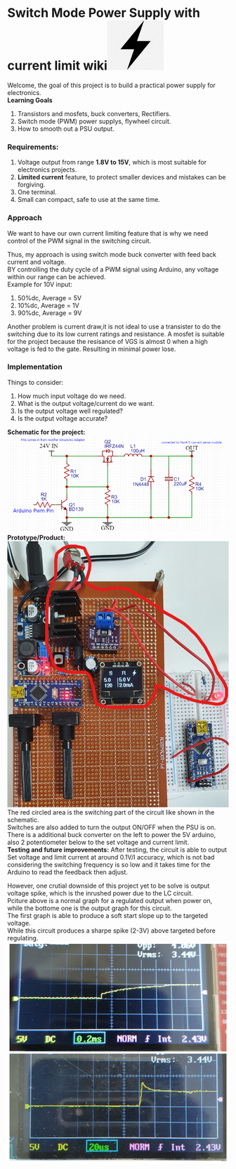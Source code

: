 # **Switch Mode Power Supply with current limit wiki**![](Images/Power.jpg)  
Welcome, the goal of this project is to build a practical power supply for electronics.<br/>
**Learning Goals**
1. Transistors and mosfets, buck converters, Rectifiers.
2. Switch mode (PWM) power supplys, flywheel circuit.
3. How to smooth out a PSU output.
### Requirements:
1. Voltage output from range **1.8V to 15V**, which is most suitable for electronics projects.
2. **Limited current** feature, to protect smaller devices and mistakes can be forgiving.
3. One terminal.
4. Small can compact, safe to use at the same time.

### Approach
We want to have our own current limiting feature that is why we need control of the PWM signal in the switching circuit.

Thus, my approach is using switch mode buck converter with feed back current and voltage.<br/>
BY controlling the duty cycle of a PWM signal using Arduino, any voltage within our range can be achieved.<br />
Example for 10V input:
1. 50%dc, Average = 5V 
2. 10%dc, Average = 1V
3. 90%dc, Average = 9V<br/>

Another problem is current draw,it is not ideal to use a transister to do the switching due to its low current ratings and resistance.
A mosfet is suitable for the project because the resisance of VGS is almost 0 when a high voltage is fed to the gate.
Resulting in minimal power lose.

### Implementation
Things to consider:
1. How much input voltage do we need.
2. What is the output voltage/current do we want.
3. Is the output voltage well regulated?
4. Is the output voltage accurate?

**Schematic for the project:** <br/>
![](Images/Schematic.jpg)
**Prototype/Product:**
![](Images/Product2.jpg)
The red circled area is the switching part of the circuit like shown in the schematic. <br/>
Switches are also added to turn the output ON/OFF when the PSU is on.<br/>
There is a additional buck converter on the left to power the 5V arduino, also 2 potentiometer below to the set voltage and current limit.<br/>
**Testing and future improvements:**
After testing, the circuit is able to output Set voltage and limit current at around 0.1V/I accuracy, which is not bad considering the switching frequency is so low and it takes time for the Arduino to read the feedback then adjust.<br/>

However, one crutial downside of this project yet to be solve is output voltage spike, which is the inrushed power due to the LC circuit.<br/>
Pciture above is a normal graph for a regulated output when power on, while the bottome one is the output graph for this circuit.<br/>
The first graph is able to produce a soft start slope up to the targeted voltage.<br/>
While this circuit produces a sharpe spike (2-3V) above targeted before regulating.<br/>
![](Images/Result.jpg)



